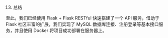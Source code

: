 13. 总结

至此，我们已经使用 Flask + Flask RESTful 快速搭建了一个 API 服务，借助于 Flask 社区丰富的扩展，我们实现了 MySQL 数据库连接、注册登录等基本接口服务，并且使用 Docker 将项目成功部署在服务器上。